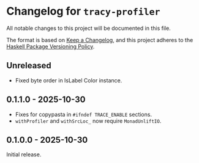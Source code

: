 # Changelog for `tracy-profiler`

All notable changes to this project will be documented in this file.

The format is based on [Keep a Changelog](https://keepachangelog.com/en/1.0.0/),
and this project adheres to the
[Haskell Package Versioning Policy](https://pvp.haskell.org/).

## Unreleased

- Fixed byte order in IsLabel Color instance.

## 0.1.1.0 - 2025-10-30

- Fixes for copypasta in `#ifndef TRACE_ENABLE` sections.
- `withProfiler` and `withSrcLoc_` now require `MonadUnliftIO`.

## 0.1.0.0 - 2025-10-30

Initial release.

